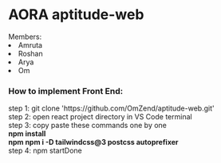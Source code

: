 <h1>AORA aptitude-web</h1>
<bold>Members:</bold>
<li>Amruta
<li>Roshan
<li>Arya
<li>Om
<br>
<h3>How to implement Front End:</h3>
step 1: git clone 'https://github.com/OmZend/aptitude-web.git'<br>
step 2: open react project directory in VS Code terminal<br>
step 3: copy paste these commands one by one<br>
<b>     npm install</b><br> 
<b>     npm npm i -D tailwindcss@3 postcss autoprefixer</b><br>   
step 4: npm startDone<br>
